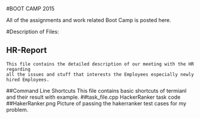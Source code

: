 #BOOT CAMP 2015

All of the assignments and work related Boot Camp is posted here.

#Description of Files:
 
## HR-Report
	
	This file contains the detailed description of our meeting with the HR regarding 
	all the issues and stuff that interests the Employees especially newly hired Employees.
##Command Line Shortcuts
	This file contains basic shortcuts of termianl and their result with example.
##task_file.cpp
	HackerRanker task code
##HakerRanker.png
	Picture of passing the hakerranker test cases for my problem.

